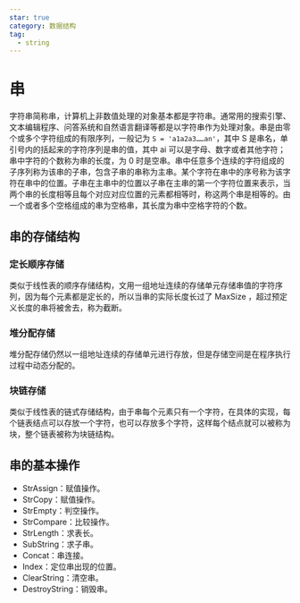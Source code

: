 ```yaml
---
star: true
category: 数据结构
tag: 
  - string
---
```


# 串
字符串简称串，计算机上非数值处理的对象基本都是字符串。通常用的搜索引擎、文本编辑程序、问答系统和自然语言翻译等都是以字符串作为处理对象。串是由零个或多个字符组成的有限序列，一般记为 ```S = 'a1a2a3……an'```，其中 S 是串名，单引号内的括起来的字符序列是串的值，其中 ai 可以是字母、数字或者其他字符；串中字符的个数称为串的长度，为 0 时是空串。串中任意多个连续的字符组成的子序列称为该串的子串，包含子串的串称为主串。某个字符在串中的序号称为该字符在串中的位置。子串在主串中的位置以子串在主串的第一个字符位置来表示，当两个串的长度相等且每个对应对应位置的元素都相等时，称这两个串是相等的。由一个或者多个空格组成的串为空格串，其长度为串中空格字符的个数。

## 串的存储结构
### 定长顺序存储
类似于线性表的顺序存储结构，文用一组地址连续的存储单元存储串值的字符序列，因为每个元素都是定长的，所以当串的实际长度长过了 MaxSize ，超过预定义长度的串将被舍去，称为截断。

### 堆分配存储
堆分配存储仍然以一组地址连续的存储单元进行存放，但是存储空间是在程序执行过程中动态分配的。

### 块链存储
类似于线性表的链式存储结构，由于串每个元素只有一个字符，在具体的实现，每个链表结点可以存放一个字符，也可以存放多个字符，这样每个结点就可以被称为块，整个链表被称为块链结构。

## 串的基本操作
- StrAssign：赋值操作。
- StrCopy：赋值操作。
- StrEmpty：判空操作。
- StrCompare：比较操作。
- StrLength：求表长。
- SubString：求子串。
- Concat：串连接。
- Index：定位串出现的位置。
- ClearString：清空串。
- DestroyString：销毁串。